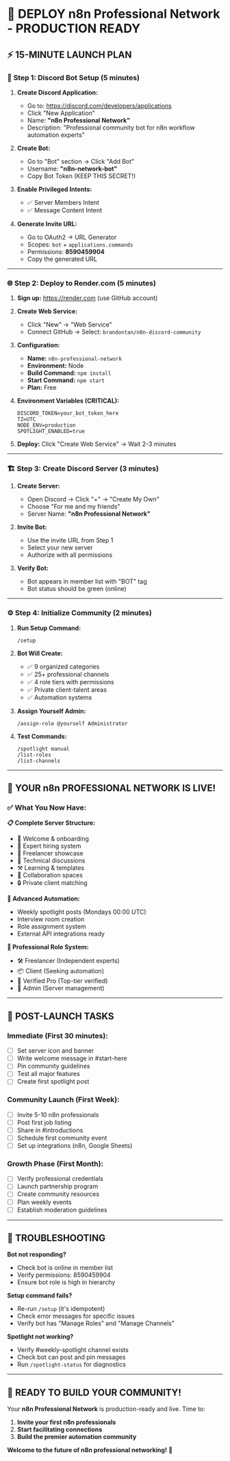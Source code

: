 # 🚀 DEPLOY n8n Professional Network - PRODUCTION READY

## ⚡ **15-MINUTE LAUNCH PLAN**

### 🎯 **Step 1: Discord Bot Setup (5 minutes)**

1. **Create Discord Application:**
   - Go to: https://discord.com/developers/applications
   - Click "New Application"
   - Name: **"n8n Professional Network"**
   - Description: "Professional community bot for n8n workflow automation experts"

2. **Create Bot:**
   - Go to "Bot" section → Click "Add Bot"
   - Username: **"n8n-network-bot"**
   - Copy Bot Token (KEEP THIS SECRET!)

3. **Enable Privileged Intents:**
   - ✅ Server Members Intent
   - ✅ Message Content Intent

4. **Generate Invite URL:**
   - Go to OAuth2 → URL Generator
   - Scopes: `bot` + `applications.commands`
   - Permissions: **8590459904**
   - Copy the generated URL

---

### 🌐 **Step 2: Deploy to Render.com (5 minutes)**

1. **Sign up:** https://render.com (use GitHub account)

2. **Create Web Service:**
   - Click "New" → "Web Service"
   - Connect GitHub → Select: `brandontan/n8n-discord-community`

3. **Configuration:**
   - **Name:** `n8n-professional-network`
   - **Environment:** Node
   - **Build Command:** `npm install`
   - **Start Command:** `npm start`
   - **Plan:** Free

4. **Environment Variables (CRITICAL):**
   ```
   DISCORD_TOKEN=your_bot_token_here
   TZ=UTC
   NODE_ENV=production
   SPOTLIGHT_ENABLED=true
   ```

5. **Deploy:** Click "Create Web Service" → Wait 2-3 minutes

---

### 🏗️ **Step 3: Create Discord Server (3 minutes)**

1. **Create Server:**
   - Open Discord → Click "+" → "Create My Own"
   - Choose "For me and my friends"
   - Server Name: **"n8n Professional Network"**

2. **Invite Bot:**
   - Use the invite URL from Step 1
   - Select your new server
   - Authorize with all permissions

3. **Verify Bot:**
   - Bot appears in member list with "BOT" tag
   - Bot status should be green (online)

---

### ⚙️ **Step 4: Initialize Community (2 minutes)**

1. **Run Setup Command:**
   ```
   /setup
   ```
   
2. **Bot Will Create:**
   - ✅ 9 organized categories
   - ✅ 25+ professional channels
   - ✅ 4 role tiers with permissions
   - ✅ Private client-talent areas
   - ✅ Automation systems

3. **Assign Yourself Admin:**
   ```
   /assign-role @yourself Administrator
   ```

4. **Test Commands:**
   ```
   /spotlight manual
   /list-roles
   /list-channels
   ```

---

## 🎊 **YOUR n8n PROFESSIONAL NETWORK IS LIVE!**

### ✅ **What You Now Have:**

**📋 Complete Server Structure:**
- 👋 Welcome & onboarding
- 🎯 Expert hiring system
- 🚀 Freelancer showcase
- 💬 Technical discussions
- ⚒️ Learning & templates
- 🤝 Collaboration spaces
- 🔒 Private client matching

**🤖 Advanced Automation:**
- Weekly spotlight posts (Mondays 00:00 UTC)
- Interview room creation
- Role assignment system
- External API integrations ready

**👥 Professional Role System:**
- 🛠️ Freelancer (Independent experts)
- 📦 Client (Seeking automation)
- 🚀 Verified Pro (Top-tier verified)
- 👑 Admin (Server management)

---

## 🚀 **POST-LAUNCH TASKS**

### Immediate (First 30 minutes):
- [ ] Set server icon and banner
- [ ] Write welcome message in #start-here
- [ ] Pin community guidelines
- [ ] Test all major features
- [ ] Create first spotlight post

### Community Launch (First Week):
- [ ] Invite 5-10 n8n professionals
- [ ] Post first job listing
- [ ] Share in #introductions
- [ ] Schedule first community event
- [ ] Set up integrations (n8n, Google Sheets)

### Growth Phase (First Month):
- [ ] Verify professional credentials
- [ ] Launch partnership program
- [ ] Create community resources
- [ ] Plan weekly events
- [ ] Establish moderation guidelines

---

## 🔧 **TROUBLESHOOTING**

**Bot not responding?**
- Check bot is online in member list
- Verify permissions: 8590459904
- Ensure bot role is high in hierarchy

**Setup command fails?**
- Re-run `/setup` (it's idempotent)
- Check error messages for specific issues
- Verify bot has "Manage Roles" and "Manage Channels"

**Spotlight not working?**
- Verify #weekly-spotlight channel exists
- Check bot can post and pin messages
- Run `/spotlight-status` for diagnostics

---

## 🎯 **READY TO BUILD YOUR COMMUNITY!**

Your **n8n Professional Network** is production-ready and live. Time to:

1. **Invite your first n8n professionals**
2. **Start facilitating connections**
3. **Build the premier automation community**

**Welcome to the future of n8n professional networking!** 🌟
